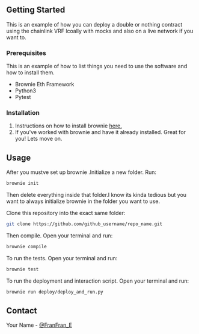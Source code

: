 ## Getting Started

This is an example of how you can deploy a double or nothing contract using the chainlink VRF lcoally with mocks and also on a live network if you want to.

### Prerequisites

This is an example of how to list things you need to use the software and how to install them.

- Brownie Eth Framework
- Python3
- Pytest

### Installation

1. Instructions on how to install brownie [here.](https://eth-brownie.readthedocs.io/en/stable/install.html)
2. If you've worked with brownie and have it already installed. Great for you! Lets move on.

## Usage

After you mustve set up brownie .Initialize a new folder.
Run:

```sh
brownie init
```

Then delete everything inside that folder.I know its kinda tedious but you want to always initialize brownie in the folder you want to use.

Clone this repository into the exact same folder:

```sh
git clone https://github.com/github_username/repo_name.git
```

Then compile. Open your terminal and run:

```sh
brownie compile
```

To run the tests. Open your terminal and run:

```sh
brownie test
```

To run the deployment and interaction script. Open your terminal and run:

```sh
brownie run deploy/deploy_and_run.py
```

## Contact

Your Name - [@FranFran_E](https://twitter.com/FranFran_E)
